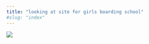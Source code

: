 ```yaml
---
title: "looking at site for girls boarding school"
#slug: "index"
---
```


[![](/wp-content/DSCF3179-300x225.jpg)](/wp-content/DSCF3179.jpg)